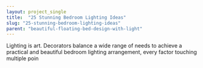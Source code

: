 ```yaml
---
layout: project_single
title:  "25 Stunning Bedroom Lighting Ideas"
slug: "25-stunning-bedroom-lighting-ideas"
parent: "beautiful-floating-bed-design-with-light"
---
```

Lighting is art. Decorators balance a wide range of needs to achieve a practical and beautiful bedroom lighting arrangement, every factor touching multiple poin